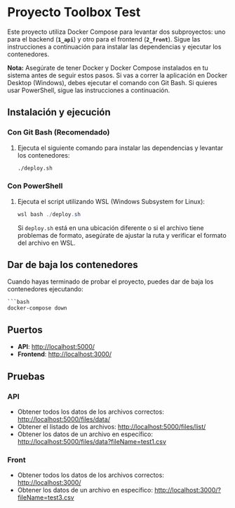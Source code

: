 # Proyecto Toolbox Test

Este proyecto utiliza Docker Compose para levantar dos subproyectos: uno para el backend (**`1_api`**) y otro para el frontend (**`2_front`**). Sigue las instrucciones a continuación para instalar las dependencias y ejecutar los contenedores.

**Nota:** Asegúrate de tener Docker y Docker Compose instalados en tu sistema antes de seguir estos pasos. Si vas a correr la aplicación en Docker Desktop (Windows), debes ejecutar el comando con Git Bash. Si quieres usar PowerShell, sigue las instrucciones a continuación.

## Instalación y ejecución

### Con Git Bash (Recomendado)

1. Ejecuta el siguiente comando para instalar las dependencias y levantar los contenedores:

    ```bash
    ./deploy.sh
    ```

### Con PowerShell

1. Ejecuta el script utilizando WSL (Windows Subsystem for Linux):

    ```powershell
    wsl bash ./deploy.sh
    ```

    Si `deploy.sh` está en una ubicación diferente o si el archivo tiene problemas de formato, asegúrate de ajustar la ruta y verificar el formato del archivo en WSL.

## Dar de baja los contenedores

Cuando hayas terminado de probar el proyecto, puedes dar de baja los contenedores ejecutando:

    ```bash
    docker-compose down
    

## Puertos

- **API**: [http://localhost:5000/](http://localhost:5000/)
- **Frontend**: [http://localhost:3000/](http://localhost:3000/)

## Pruebas

### API

- Obtener todos los datos de los archivos correctos: [http://localhost:5000/files/data/](http://localhost:5000/files/data/)
- Obtener el listado de los archivos: [http://localhost:5000/files/list/](http://localhost:5000/files/list/)
- Obtener los datos de un archivo en específico: [http://localhost:5000/files/data?fileName=test1.csv](http://localhost:5000/files/data?fileName=test1.csv)

### Front

- Obtener todos los datos de los archivos correctos: [http://localhost:3000/](http://localhost:3000/)
- Obtener los datos de un archivo en específico: [http://localhost:3000/?fileName=test3.csv](http://localhost:3000/?fileName=test3.csv)
